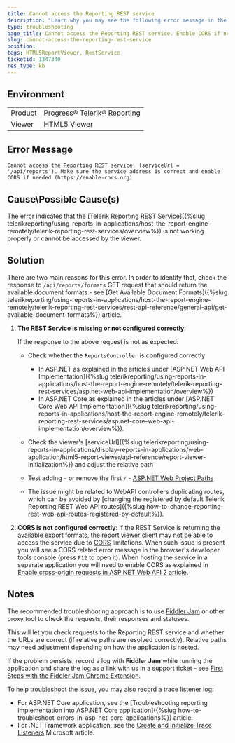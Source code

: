```yaml
---
title: Cannot access the Reporting REST service
description: "Learn why you may see the following error message in the report viewer 'Cannot access the Reporting REST service. (serviceUrl = '/api/reports'). Make sure the service address is correct and enable CORS if needed (https://enable-cors.org).'"
type: troubleshooting
page_title: Cannot access the Reporting REST service. Enable CORS if needed.
slug: cannot-access-the-reporting-rest-service
position: 
tags: HTML5ReportViewer, RestService
ticketid: 1347340
res_type: kb
---
```


## Environment

<table>
	<tr>
		<td>Product</td>
		<td>Progress® Telerik® Reporting</td>
	</tr>
	<tr>
		<td>Viewer</td>
		<td>HTML5 Viewer</td>
	</tr>
</table>


## Error Message

`Cannot access the Reporting REST service. (serviceUrl = '/api/reports'). Make sure the service address is correct and enable CORS if needed (https://enable-cors.org)`

## Cause\Possible Cause(s)

The error indicates that the [Telerik Reporting REST Service]({%slug telerikreporting/using-reports-in-applications/host-the-report-engine-remotely/telerik-reporting-rest-services/overview%}) is not working properly or cannot be accessed by the viewer.

## Solution

There are two main reasons for this error. In order to identify that, check the response to `/api/reports/formats` GET request that should return the available document formats - see [Get Available Document Formats]({%slug telerikreporting/using-reports-in-applications/host-the-report-engine-remotely/telerik-reporting-rest-services/rest-api-reference/general-api/get-available-document-formats%}) article.

1. **The REST Service is missing or not configured correctly**:

	If the response to the above request is not as expected:

	* Check whether the `ReportsController` is configured correctly

		+ In ASP.NET as explained in the articles under [ASP.NET Web API Implementation]({%slug telerikreporting/using-reports-in-applications/host-the-report-engine-remotely/telerik-reporting-rest-services/asp.net-web-api-implementation/overview%})
		+ In ASP.NET Core as explained in the articles under [ASP.NET Core Web API Implementation]({%slug telerikreporting/using-reports-in-applications/host-the-report-engine-remotely/telerik-reporting-rest-services/asp.net-core-web-api-implementation/overview%}).

	* Check the viewer's [serviceUrl]({%slug telerikreporting/using-reports-in-applications/display-reports-in-applications/web-application/html5-report-viewer/api-reference/report-viewer-initialization%}) and adjust the relative path
	* Test adding `~` or remove the first `/` - [ASP.NET Web Project Paths](https://learn.microsoft.com/en-us/previous-versions/ms178116(v=vs.140)?redirectedfrom=MSDN)
	* The issue might be related to WebAPI controllers duplicating routes, which can be avoided by [changing the registered by default Telerik Reporting REST Web API routes]({%slug how-to-change-reporting-rest-web-api-routes-registered-by-default%}).

1. **CORS is not configured correctly**: If the REST Service is returning the available export formats, the report viewer client may not be able to access the service due to [CORS](https://developer.mozilla.org/en-US/docs/Web/HTTP/CORS) limitations. When such issue is present you will see a CORS related error message in the browser's developer tools console (press `F12` to open it). When hosting the service in a separate application you will need to enable CORS as explained in [Enable cross-origin requests in ASP.NET Web API 2 article](https://learn.microsoft.com/en-us/aspnet/web-api/overview/security/enabling-cross-origin-requests-in-web-api).

## Notes

Тhe recommended troubleshooting approach is to use [Fiddler Jam](https://www.telerik.com/fiddler-jam) or other proxy tool to check the requests, their responses and statuses.

This will let you check requests to the Reporting REST service and whether the URLs are correct (if relative paths are resolved correctly). Relative paths may need adjustment depending on how the application is hosted.

If the problem persists, record a log with **Fiddler Jam** while running the application and share the log as a link with us in a support ticket - see [First Steps with the Fiddler Jam Chrome Extension](https://docs.telerik.com/fiddler-jam/fj-extension/get-started-extension).

To help troubleshoot the issue, you may also record a trace listener log:

* For ASP.NET Core application, see the [Troubleshooting reporting implementation into ASP.NET Core application]({%slug how-to-troubleshoot-errors-in-asp-net-core-applications%}) article.
* For .NET Framework application, see the [Create and Initialize Trace Listeners](https://learn.microsoft.com/en-us/dotnet/framework/debug-trace-profile/how-to-create-and-initialize-trace-listeners) Microsoft article.
